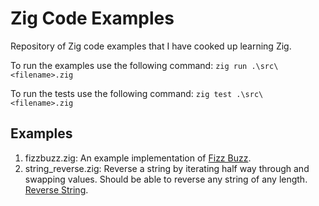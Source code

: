 # Zig Code Examples

Repository of Zig code examples that I have cooked up learning Zig.

To run the examples use the following command: `zig run .\src\<filename>.zig`

To run the tests use the following command: `zig test .\src\<filename>.zig`

## Examples

1. fizzbuzz.zig: An example implementation of [Fizz Buzz](https://en.wikipedia.org/wiki/Fizz_buzz).
2. string_reverse.zig: Reverse a string by iterating half way through and swapping values. Should be able to reverse any string of any length. [Reverse String](https://www.geeksforgeeks.org/reverse-a-string-in-c-cpp-different-methods/).
